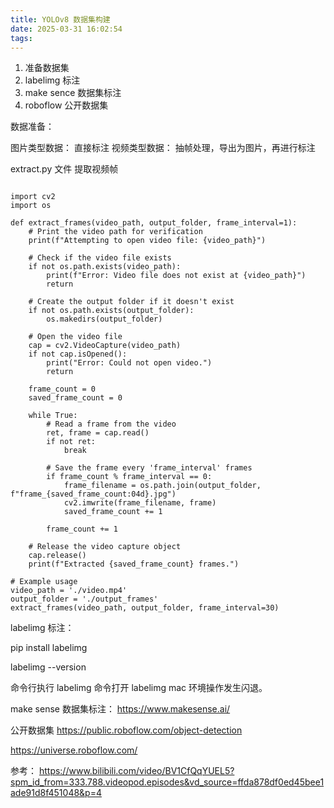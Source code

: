 ```yaml
---
title: YOLOv8 数据集构建
date: 2025-03-31 16:02:54
tags:
---
```



1. 准备数据集
2. labelimg 标注
3. make sence 数据集标注
4. roboflow 公开数据集



数据准备：

图片类型数据： 直接标注
视频类型数据： 抽帧处理，导出为图片，再进行标注





extract.py 文件 提取视频帧
```

import cv2
import os

def extract_frames(video_path, output_folder, frame_interval=1):
    # Print the video path for verification
    print(f"Attempting to open video file: {video_path}")

    # Check if the video file exists
    if not os.path.exists(video_path):
        print(f"Error: Video file does not exist at {video_path}")
        return

    # Create the output folder if it doesn't exist
    if not os.path.exists(output_folder):
        os.makedirs(output_folder)

    # Open the video file
    cap = cv2.VideoCapture(video_path)
    if not cap.isOpened():
        print("Error: Could not open video.")
        return

    frame_count = 0
    saved_frame_count = 0

    while True:
        # Read a frame from the video
        ret, frame = cap.read()
        if not ret:
            break

        # Save the frame every 'frame_interval' frames
        if frame_count % frame_interval == 0:
            frame_filename = os.path.join(output_folder, f"frame_{saved_frame_count:04d}.jpg")
            cv2.imwrite(frame_filename, frame)
            saved_frame_count += 1

        frame_count += 1

    # Release the video capture object
    cap.release()
    print(f"Extracted {saved_frame_count} frames.")

# Example usage
video_path = './video.mp4'
output_folder = './output_frames'
extract_frames(video_path, output_folder, frame_interval=30)

```

labelimg 标注：

pip install labelimg

labelimg --version

命令行执行 labelimg 命令打开 labelimg mac 环境操作发生闪退。



make sense 数据集标注：
https://www.makesense.ai/

公开数据集
https://public.roboflow.com/object-detection

https://universe.roboflow.com/


参考：
https://www.bilibili.com/video/BV1CfQqYUEL5?spm_id_from=333.788.videopod.episodes&vd_source=ffda878df0ed45bee1ade91d8f451048&p=4